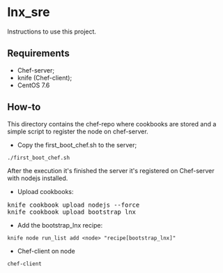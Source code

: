 # lnx_sre
Instructions to use this project.

## Requirements
- Chef-server;
- knife (Chef-client);
- CentOS 7.6 

## How-to 
This directory contains the chef-repo where cookbooks are stored and a simple script to register the node on chef-server.

- Copy the first_boot_chef.sh to the server;
```
./first_boot_chef.sh
```

After the execution it's finished the server it's registered on Chef-server with nodejs installed.

- Upload cookbooks:
<pre>knife cookbook upload nodejs --force
knife cookbook upload bootstrap_lnx
</pre>

- Add the bootstrap_lnx recipe:
```
knife node run_list add <node> "recipe[bootstrap_lnx]"
```

- Chef-client on node
```
chef-client
```
